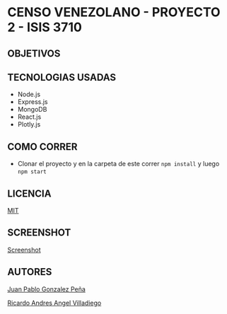 # CENSO VENEZOLANO - PROYECTO 2 - ISIS 3710

## OBJETIVOS

## TECNOLOGIAS USADAS
* Node.js
* Express.js
* MongoDB
* React.js
* Plotly.js

## COMO CORRER
* Clonar el proyecto y en la carpeta de este correr `npm install` y luego `npm start`

## LICENCIA
[MIT](https://github.com/jpgonzalez14/censoVenezolanoBack/blob/master/LICENSE)

## SCREENSHOT
[Screenshot]()

## AUTORES
[Juan Pablo Gonzalez Peña](https://github.com/jpgonzalez14)

[Ricardo Andres Angel Villadiego](https://github.com/rangel10)
